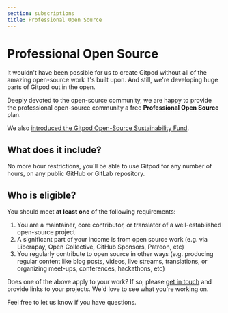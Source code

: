 ```yaml
---
section: subscriptions
title: Professional Open Source
---
```


<script context="module">
  export const prerender = true;
</script>

# Professional Open Source

It wouldn't have been possible for us to create Gitpod without all of the amazing open-source work it's built upon. And still, we're developing huge parts of Gitpod out in the open.

Deeply devoted to the open-source community, we are happy to provide the professional open-source community a free **Professional Open Source** plan.

We also [introduced the Gitpod Open-Source Sustainability Fund](/blog/gitpod-open-source-sustainability-fund).

## What does it include?

No more hour restrictions, you'll be able to use Gitpod for any number of hours, on any public GitHub or GitLab repository.

<h2 id="who-is-eligible">Who is eligible?</h2>

You should meet **at least one** of the following requirements:

1. You are a maintainer, core contributor, or translator of a well-established open-source project
2. A significant part of your income is from open source work (e.g. via Liberapay, Open Collective, GitHub Sponsors, Patreon, etc)
3. You regularly contribute to open source in other ways (e.g. producing regular content like blog posts, videos, live streams, translations, or organizing meet-ups, conferences, hackathons, etc)

Does one of the above apply to your work? If so, please [get in touch](/contact) and provide links to your projects. We'd love to see what you're working on.

Feel free to let us know if you have questions.
